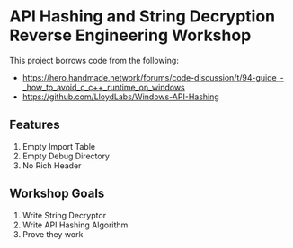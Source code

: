 # API Hashing and String Decryption Reverse Engineering Workshop

This project borrows code from the following:
- https://hero.handmade.network/forums/code-discussion/t/94-guide_-_how_to_avoid_c_c++_runtime_on_windows
- https://github.com/LloydLabs/Windows-API-Hashing

## Features
1. Empty Import Table
2. Empty Debug Directory
3. No Rich Header

## Workshop Goals

1. Write String Decryptor
2. Write API Hashing Algorithm
3. Prove they work
